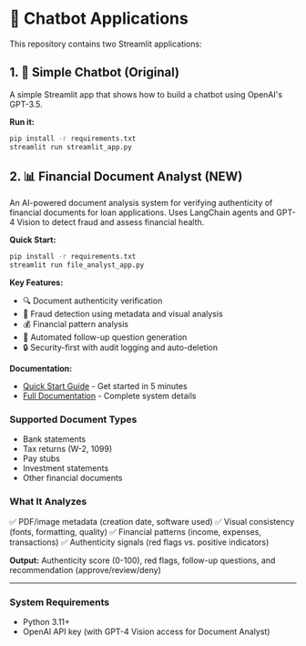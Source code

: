 # 💬 Chatbot Applications

This repository contains two Streamlit applications:

## 1. 💬 Simple Chatbot (Original)
A simple Streamlit app that shows how to build a chatbot using OpenAI's GPT-3.5.

**Run it:**
```bash
pip install -r requirements.txt
streamlit run streamlit_app.py
```

## 2. 📊 Financial Document Analyst (NEW)
An AI-powered document analysis system for verifying authenticity of financial documents for loan applications. Uses LangChain agents and GPT-4 Vision to detect fraud and assess financial health.

**Quick Start:**
```bash
pip install -r requirements.txt
streamlit run file_analyst_app.py
```

**Key Features:**
- 🔍 Document authenticity verification
- 🚩 Fraud detection using metadata and visual analysis
- 💰 Financial pattern analysis
- 📝 Automated follow-up question generation
- 🔒 Security-first with audit logging and auto-deletion

**Documentation:**
- [Quick Start Guide](QUICKSTART.md) - Get started in 5 minutes
- [Full Documentation](FILE_ANALYST_README.md) - Complete system details

### Supported Document Types
- Bank statements
- Tax returns (W-2, 1099)
- Pay stubs
- Investment statements
- Other financial documents

### What It Analyzes
✅ PDF/image metadata (creation date, software used)
✅ Visual consistency (fonts, formatting, quality)
✅ Financial patterns (income, expenses, transactions)
✅ Authenticity signals (red flags vs. positive indicators)

**Output:** Authenticity score (0-100), red flags, follow-up questions, and recommendation (approve/review/deny)

---

### System Requirements

- Python 3.11+
- OpenAI API key (with GPT-4 Vision access for Document Analyst)
